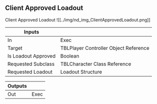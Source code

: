 ## Client Approved Loadout
Client Approved Loadout
![[../img/nd_img_ClientApprovedLoadout.png]]

|Inputs||
|--|--|
| In | Exec |
| Target | TBLPlayer Controller Object Reference |
| Is Loadout Approved | Boolean |
| Requested Subclass | TBLCharacter Class Reference |
| Requested Loadout | Loadout Structure |

|Outputs||
|--|--|
| Out | Exec |
